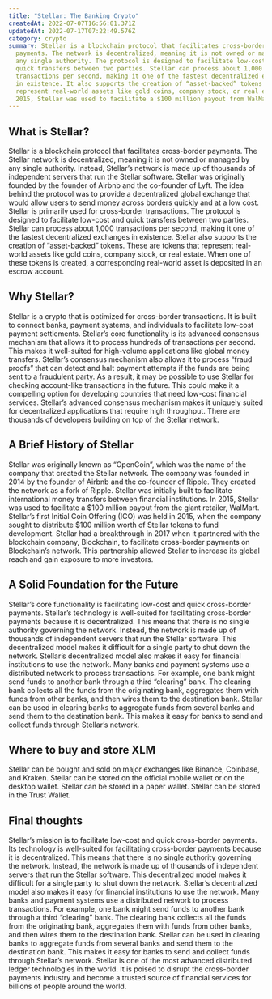 ```yaml
---
title: "Stellar: The Banking Crypto"
createdAt: 2022-07-07T16:56:01.371Z
updatedAt: 2022-07-17T07:22:49.576Z
category: crypto
summary: Stellar is a blockchain protocol that facilitates cross-border
  payments. The network is decentralized, meaning it is not owned or managed by
  any single authority. The protocol is designed to facilitate low-cost and
  quick transfers between two parties. Stellar can process about 1,000
  transactions per second, making it one of the fastest decentralized exchanges
  in existence. It also supports the creation of “asset-backed” tokens that
  represent real-world assets like gold coins, company stock, or real estate. In
  2015, Stellar was used to facilitate a $100 million payout from WalMart.
---
```


## What is Stellar?

Stellar is a blockchain protocol that facilitates cross-border payments. The Stellar network is decentralized, meaning it is not owned or managed by any single authority. Instead, Stellar’s network is made up of thousands of independent servers that run the Stellar software.
Stellar was originally founded by the founder of Airbnb and the co-founder of Lyft. The idea behind the protocol was to provide a decentralized global exchange that would allow users to send money across borders quickly and at a low cost.
Stellar is primarily used for cross-border transactions. The protocol is designed to facilitate low-cost and quick transfers between two parties. Stellar can process about 1,000 transactions per second, making it one of the fastest decentralized exchanges in existence.
Stellar also supports the creation of “asset-backed” tokens. These are tokens that represent real-world assets like gold coins, company stock, or real estate. When one of these tokens is created, a corresponding real-world asset is deposited in an escrow account.

## Why Stellar?

Stellar is a crypto that is optimized for cross-border transactions. It is built to connect banks, payment systems, and individuals to facilitate low-cost payment settlements. Stellar’s core functionality is its advanced consensus mechanism that allows it to process hundreds of transactions per second. This makes it well-suited for high-volume applications like global money transfers.
Stellar’s consensus mechanism also allows it to process “fraud proofs” that can detect and halt payment attempts if the funds are being sent to a fraudulent party. As a result, it may be possible to use Stellar for checking account-like transactions in the future. This could make it a compelling option for developing countries that need low-cost financial services.
Stellar’s advanced consensus mechanism makes it uniquely suited for decentralized applications that require high throughput. There are thousands of developers building on top of the Stellar network.

## A Brief History of Stellar

Stellar was originally known as “OpenCoin”, which was the name of the company that created the Stellar network. The company was founded in 2014 by the founder of Airbnb and the co-founder of Ripple. They created the network as a fork of Ripple.
Stellar was initially built to facilitate international money transfers between financial institutions. In 2015, Stellar was used to facilitate a $100 million payout from the giant retailer, WalMart.
Stellar’s first Initial Coin Offering (ICO) was held in 2015, when the company sought to distribute $100 million worth of Stellar tokens to fund development.
Stellar had a breakthrough in 2017 when it partnered with the blockchain company, Blockchain, to facilitate cross-border payments on Blockchain’s network. This partnership allowed Stellar to increase its global reach and gain exposure to more investors.

## A Solid Foundation for the Future

Stellar’s core functionality is facilitating low-cost and quick cross-border payments. Stellar’s technology is well-suited for facilitating cross-border payments because it is decentralized. This means that there is no single authority governing the network. Instead, the network is made up of thousands of independent servers that run the Stellar software. This decentralized model makes it difficult for a single party to shut down the network.
Stellar’s decentralized model also makes it easy for financial institutions to use the network. Many banks and payment systems use a distributed network to process transactions. For example, one bank might send funds to another bank through a third “clearing” bank. The clearing bank collects all the funds from the originating bank, aggregates them with funds from other banks, and then wires them to the destination bank.
Stellar can be used in clearing banks to aggregate funds from several banks and send them to the destination bank. This makes it easy for banks to send and collect funds through Stellar’s network.

## Where to buy and store XLM

Stellar can be bought and sold on major exchanges like Binance, Coinbase, and Kraken.
Stellar can be stored on the official mobile wallet or on the desktop wallet.
Stellar can be stored in a paper wallet.
Stellar can be stored in the Trust Wallet.

## Final thoughts

Stellar’s mission is to facilitate low-cost and quick cross-border payments. Its technology is well-suited for facilitating cross-border payments because it is decentralized. This means that there is no single authority governing the network. Instead, the network is made up of thousands of independent servers that run the Stellar software. This decentralized model makes it difficult for a single party to shut down the network.
Stellar’s decentralized model also makes it easy for financial institutions to use the network. Many banks and payment systems use a distributed network to process transactions. For example, one bank might send funds to another bank through a third “clearing” bank. The clearing bank collects all the funds from the originating bank, aggregates them with funds from other banks, and then wires them to the destination bank.
Stellar can be used in clearing banks to aggregate funds from several banks and send them to the destination bank. This makes it easy for banks to send and collect funds through Stellar’s network.
Stellar is one of the most advanced distributed ledger technologies in the world. It is poised to disrupt the cross-border payments industry and become a trusted source of financial services for billions of people around the world.
